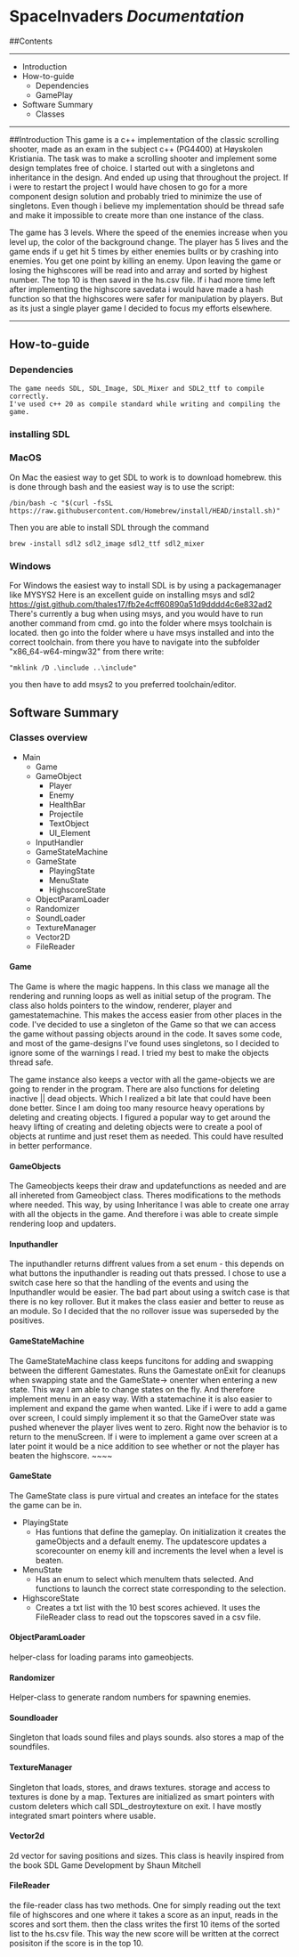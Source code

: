 

# SpaceInvaders _Documentation_ 

##Contents

---

- Introduction
- How-to-guide
    - Dependencies
    - GamePlay
- Software Summary
    - Classes



---
##Introduction
This game is a c++ implementation of the classic scrolling shooter, made as an exam in the subject c++ (PG4400) at Høyskolen Kristiania. The task was to make a scrolling shooter and implement some design templates free of choice. I started out with a singletons and inheritance in the design. And ended up using that throughout the project. If i were to restart the project I would have chosen to go for a more component design solution and probably tried to minimize the use of singletons. Even though i believe my implementation should be thread safe and make it impossible to create more than one instance of the class. 

The game has 3 levels. Where the speed of the enemies increase when you level up, the color of the background change. The player has 5 lives and the game ends if u get hit 5 times by either enemies bullts or by crashing into enemies. You get one point by killing an enemy. Upon leaving the game or losing the highscores will be read into and array and sorted by highest number. The top 10  is then  saved in the hs.csv file. If i had more time left after implementing the highscore savedata i would have made a hash function so that the highscores were safer for manipulation by players. But as its just a single player game I decided to focus my efforts elsewhere. 


---

## How-to-guide
  ### Dependencies
    The game needs SDL, SDL_Image, SDL_Mixer and SDL2_ttf to compile correctly.
    I've used c++ 20 as compile standard while writing and compiling the game. 
    

  ### installing SDL
  ### MacOS
On Mac the easiest way to get SDL to work is to download homebrew. this is done through bash and the easiest way is to use the script:

    /bin/bash -c "$(curl -fsSL https://raw.githubusercontent.com/Homebrew/install/HEAD/install.sh)"

Then you are able to install SDL through the command 

    brew -install sdl2 sdl2_image sdl2_ttf sdl2_mixer

### Windows
For Windows the easiest way to install SDL is by using a packagemanager like MYSYS2
Here is an excellent guide on installing msys and sdl2
https://gist.github.com/thales17/fb2e4cff60890a51d9dddd4c6e832ad2
There's currently a bug when using msys, and you would have to run another command from cmd.
go into the folder where msys toolchain is located. then go into the folder where u have msys installed and into the correct toolchain. from there you have to navigate into the subfolder "x86_64-w64-mingw32" from there write:

    "mklink /D .\include ..\include"

you then have to add msys2 to you preferred toolchain/editor. 


## Software Summary
### Classes overview
- Main
  - Game
  - GameObject
    - Player
    - Enemy
    - HealthBar
    - Projectile
    - TextObject
    - UI_Element
  - InputHandler
  - GameStateMachine
  - GameState
    - PlayingState
    - MenuState
    - HighscoreState
  - ObjectParamLoader
  - Randomizer
  - SoundLoader
  - TextureManager
  - Vector2D
  - FileReader


#### Game

  The Game is where the magic happens. In this class we manage all the rendering and running loops as well as initial setup of the program. The class also holds pointers to the window, renderer, player and gamestatemachine. This makes the access easier from other places in the code. I've decided to use a singleton of the Game so that we can access the game without passing objects around in the code. It saves some code, and most of the game-designs I've found uses singletons, so I decided to ignore some of the warnings I read. I tried my best to make the objects thread safe. 
  
  The game instance also keeps a vector with all the game-objects we are going to render in the program. There are also functions for deleting inactive || dead objects. Which I realized a bit late that could have been done better. Since I am doing too many resource heavy operations by deleting and creating objects. I figured a popular way to get around the heavy lifting of creating and deleting objects were to create a pool of objects at runtime and just reset them as needed. This could have resulted in better performance. 

#### GameObjects

  The Gameobjects keeps their draw and updatefunctions as needed and are all inhereted from Gameobject class. Theres modifications to the methods where needed. This way, by using Inheritance I was able to create one array with all the objects in the game. And therefore i was able to create simple rendering loop and updaters.

#### Inputhandler

  The inputhandler returns diffrent values from a set enum - this depends on what buttons the inputhandler is reading out thats pressed.
  I chose to use a switch case here so that the handling of the events and using the Inputhandler would be easier. The bad part about using a switch case is that there is no key rollover. But it makes the class easier and better to reuse as an module. So I decided that the no rollover issue was superseded by the positives.

#### GameStateMachine
  The GameStateMachine class keeps funcitons for adding and swapping between the different Gamestates. Runs the Gamestate onExit for cleanups when swapping state and the GameState-> onenter when entering a new state. This way I am able to change states on the fly. And therefore implement menu in an easy way. With a statemachine it is also easier to implement and expand the game when wanted. Like if i were to add a game over screen, I could simply implement it so that the GameOver state was pushed whenever the player lives went to zero. Right now the behavior is to return to the menuScreen. If i were to implement a game over screen at a later point it would be a nice addition to see whether or not the player has beaten the highscore. ~~~~
 
#### GameState
  The GameState class is pure virtual and creates an inteface for the states the game can be in.
  - PlayingState
    - Has funtions that define the gameplay. On initialization it creates the gameObjects and a default enemy. The updatescore updates a scorecounter on enemy kill and increments the level when a level is beaten. 
  - MenuState
    - Has an enum to select which menuItem thats selected. And functions to launch the correct state corresponding to the selection. 
  - HighscoreState
    - Creates a txt list with the 10 best scores achieved. It uses the FileReader class to read out the topscores saved in a csv file.
      
#### ObjectParamLoader 

  helper-class for loading params into gameobjects.

#### Randomizer
  Helper-class to generate random numbers for spawning enemies.

#### Soundloader
  Singleton that loads sound files and plays sounds. also stores a map of the soundfiles. 

#### TextureManager

  Singleton that loads, stores, and draws textures. storage and access to textures is done by a map. Textures are initialized as smart pointers with custom deleters which call SDL_destroytexture on exit. I have mostly integrated smart pointers where usable.
  
#### Vector2d
  
  2d vector for saving positions and sizes. This class is heavily inspired from the book SDL Game Development by Shaun Mitchell
  
#### FileReader
  
  the file-reader class has two methods. One for simply reading out the text file of highscores and one where it takes a score as an input, reads in the scores and sort them. then the class writes the first 10 items of the sorted list to the hs.csv file. This way the new score will be written at the correct posisiton if the score is in the top 10.
